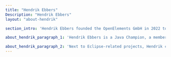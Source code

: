 ```yaml
---
title: "Hendrik Ebbers"
Description: "Hendrik Ebbers"
layout: "about-hendrik"

section_intro: 'Hendrik Ebbers founded the OpenElements GmbH in 2022 to create a company that strengthens open source and open collaboration with a strong focus on the Java ecosystem.'

about_hendrik_paragraph_1: 'Hendrik Ebbers is a Java Champion, a member of JSR expert groups, and a JavaOne Rockstar. He has achieved all this through his belief in open source and communities. Hendrik is the founder and leader of the Java User Group Dortmund and gives talks and presentations in user groups and at conferences worldwide. Hendrik is a member of the Jakarta WG and the Adoptium WG. In both projects, he was already involved before they became Eclipse working groups: Hendrik was a member of the AdoptOpenJDK TSC and part of the Java Bean Validation expert group.'

about_hendrik_paragraph_2: 'Next to Eclipse-related projects, Hendrik contributes to other OSS. For example, Hendrik is a core committer of the Hedera Hashgraph, the only open source public ledger written in Java. Here, Hendrik helps Hedera and SwirldsLabs create secure, fast, and reliable components using open source standards, components, and well-known workflows.'
---
```

